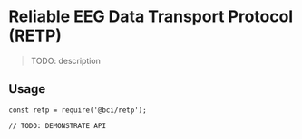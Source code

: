 # Reliable EEG Data Transport Protocol (RETP)

> TODO: description

## Usage

```
const retp = require('@bci/retp');

// TODO: DEMONSTRATE API
```

